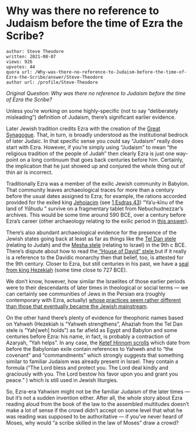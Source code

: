 # Why was there no reference to Judaism before the time of Ezra the Scribe?

	author: Steve Theodore
	written: 2021-08-07
	views: 926
	upvotes: 44
	quora url: /Why-was-there-no-reference-to-Judaism-before-the-time-of-Ezra-the-Scribe/answer/Steve-Theodore
	author url: /profile/Steve-Theodore


_Original Question: Why was there no reference to Judaism before the time of Ezra the Scribe?_ 

Unless you’re working on some highly-specific (not to say “deliberately misleading”) definition of Judaism, there’s significant earlier evidence.

Later Jewish tradition credits Ezra with the creation of the [Great Synagogue](https://www.jewishvirtuallibrary.org/the-great-assembly). That, in turn, is broadly understood as the institutional bedrock of later Judaic. In that specific sense you could say “Judaism” really does start with Ezra. However, if you’re simply using “Judaism” to mean “the religious tradition of the people of Judah” then clearly Ezra is just one way-point on a long continuum that goes back centuries before him. Certainly, the implication that he just showed up and conjured the whole thing out of thin air is incorrect.

Traditionally Ezra was a member of the exilic Jewish community in Babylon. That community leaves archaeological traces for more than a century before the usual dates assigned to Ezra; for example, the rations accorded provided for the exiled king [Jehoiacim](https://en.wikipedia.org/wiki/Jeconiah) (see [1 Esdras 43](https://www.biblegateway.com/passage/?search=1%20Esdras%201&version=NRSV)) “Ya’u-kīnu of the land of _Yāhudu_ ” survive on a fragmentary tablet from Nebuchudnezzar’s archives. This would be some time around 590 BCE, over a century before Ezra’s career (other archaeology relating to the exilic period in [this answer](https://archaeologyunearthed.quora.com/What-archaeological-evidence-do-we-have-for-the-Judean-exiles-in-Babylonia-in-the-6th-century-BCE-after-the-destructio-2)).

There’s also abundant archaeological evidence for the presence of the Jewish states going back at least as far as things like the [Tel Dan stele](https://en.wikipedia.org/wiki/Tel_Dan_stele) (relating to Judah) and the [Mesha stele](https://en.wikipedia.org/wiki/Mesha_Stele) (relating to Israel) in the 9th c BCE. There’s dispute about how to read the[ “House of David” stele ](https://www.imj.org.il/en/collections/371407)but if it really is a reference to the Davidic monarchy then that belief, too, is attested for the 9th century. Closer to Ezra, but still centuries in his past, we have a [seal from king Hezekiah](https://www.sciencedaily.com/releases/2015/12/151202132519.htm) (some time close to 727 BCE).

We don’t know, however, how similar the Israelites of those earlier periods were to their descendants of later times in theological or social terms — we can certainly see communities of Jews in the Persian era (roughly contemporary with Ezra, actually) [whose practices seem rather different than those that eventually became the Jewish mainstream](https://www.encyclopedia.com/places/africa/egyptian-political-geography/elephantine).

On the other hand there’s plenty of evidence for theophoric names based on Yahweh (Hezekiah is “Yahweh strengthens”, Ahaziah from the Tel Dan stele is “Yah[weh] holds”) as far afield as Egypt and Babylon and some centuries before Ezra: his name, in fact, is probably a contraction of Azaryah, “Yah helps”. In any case, the [Ketef Hinnom scrolls](https://www.imj.org.il/en/collections/198069) which date from before the Babylonian exile contain references to Yahweh and to “the covenant” and “commandments” which strongly suggests that something similar to familiar Judaism was already present in Israel. They contain a formula (“The Lord bless and protect you. The Lord deal kindly and graciously with you. The Lord bestow his favor upon you and grant you peace.” ) which is still used in Jewish liturgies.

So, Ezra-era Yahwism might not be the familiar Judaism of the later times — but it’s not a sudden invention either. After all, the whole story about Ezra reading aloud from the book of the law to the assembled multitudes doesn’t make a lot of sense if the crowd didn’t accept on some level that what he was reading was supposed to be authoritative — if you’ve never heard of Moses, why would “a scribe skilled in the law of Moses” draw a crowd?

